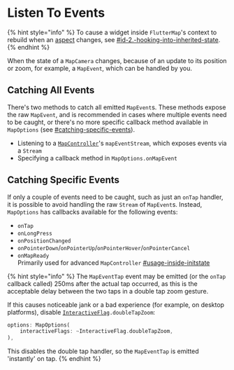 # Listen To Events

{% hint style="info" %}
To cause a widget inside `FlutterMap`'s context to rebuild when an [aspect](controllers-and-cameras.md) changes, see [#id-2.-hooking-into-inherited-state](../../plugins/making-a-plugin/creating-new-layers.md#id-2.-hooking-into-inherited-state "mention").
{% endhint %}

When the state of a `MapCamera` changes, because of an update to its position or zoom, for example, a `MapEvent`, which can be handled by you.

## Catching All Events

There's two methods to catch all emitted `MapEvent`s. These methods expose the raw `MapEvent`, and is recommended in cases where multiple events need to be caught, or there's no more specific callback method available in `MapOptions` (see [#catching-specific-events](listen-to-events.md#catching-specific-events "mention")).

* Listening to a [`MapController`](controllers-and-cameras.md)'s `mapEventStream`, which exposes events via a `Stream`
* Specifying a callback method in `MapOptions.onMapEvent`

## Catching Specific Events

If only a couple of events need to be caught, such as just an `onTap` handler, it is possible to avoid handling the raw `Stream` of `MapEvent`s. Instead, `MapOptions` has callbacks available for the following events:

* `onTap`
* `onLongPress`
* `onPositionChanged`
* `onPointerDown`/`onPointerUp`/`onPointerHover`/`onPointerCancel`
* `onMapReady`\
  Primarily used for advanced `MapController` [#usage-inside-initstate](controllers-and-cameras.md#usage-inside-initstate "mention")

{% hint style="info" %}
The `MapEventTap` event may be emitted (or the `onTap` callback called) 250ms after the actual tap occurred, as this is the acceptable delay between the two taps in a double tap zoom gesture.

If this causes noticeable jank or a bad experience (for example, on desktop platforms), disable [`InteractiveFlag`](../options/interaction-options.md#flags)`.doubleTapZoom`:

```dart
options: MapOptions(
    interactiveFlags: ~InteractiveFlag.doubleTapZoom,
),
```

This disables the double tap handler, so the `MapEventTap` is emitted 'instantly' on tap.
{% endhint %}
